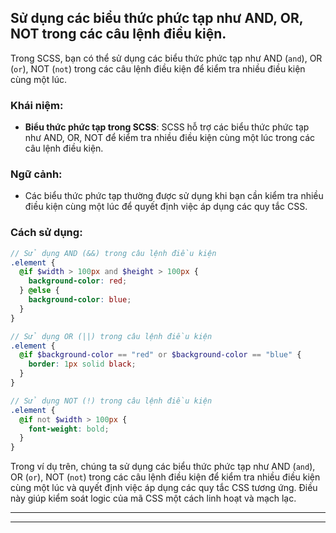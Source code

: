 ## Sử dụng các biểu thức phức tạp như AND, OR, NOT trong các câu lệnh điều kiện.

Trong SCSS, bạn có thể sử dụng các biểu thức phức tạp như AND (`and`), OR (`or`), NOT (`not`) trong các câu lệnh điều kiện để kiểm tra nhiều điều kiện cùng một lúc.

### Khái niệm:

- **Biểu thức phức tạp trong SCSS**: SCSS hỗ trợ các biểu thức phức tạp như AND, OR, NOT để kiểm tra nhiều điều kiện cùng một lúc trong các câu lệnh điều kiện.

### Ngữ cảnh:

- Các biểu thức phức tạp thường được sử dụng khi bạn cần kiểm tra nhiều điều kiện cùng một lúc để quyết định việc áp dụng các quy tắc CSS.

### Cách sử dụng:

```scss
// Sử dụng AND (&&) trong câu lệnh điều kiện
.element {
  @if $width > 100px and $height > 100px {
    background-color: red;
  } @else {
    background-color: blue;
  }
}

// Sử dụng OR (||) trong câu lệnh điều kiện
.element {
  @if $background-color == "red" or $background-color == "blue" {
    border: 1px solid black;
  }
}

// Sử dụng NOT (!) trong câu lệnh điều kiện
.element {
  @if not $width > 100px {
    font-weight: bold;
  }
}
```

Trong ví dụ trên, chúng ta sử dụng các biểu thức phức tạp như AND (`and`), OR (`or`), NOT (`not`) trong các câu lệnh điều kiện để kiểm tra nhiều điều kiện cùng một lúc và quyết định việc áp dụng các quy tắc CSS tương ứng. Điều này giúp kiểm soát logic của mã CSS một cách linh hoạt và mạch lạc.

---

---
